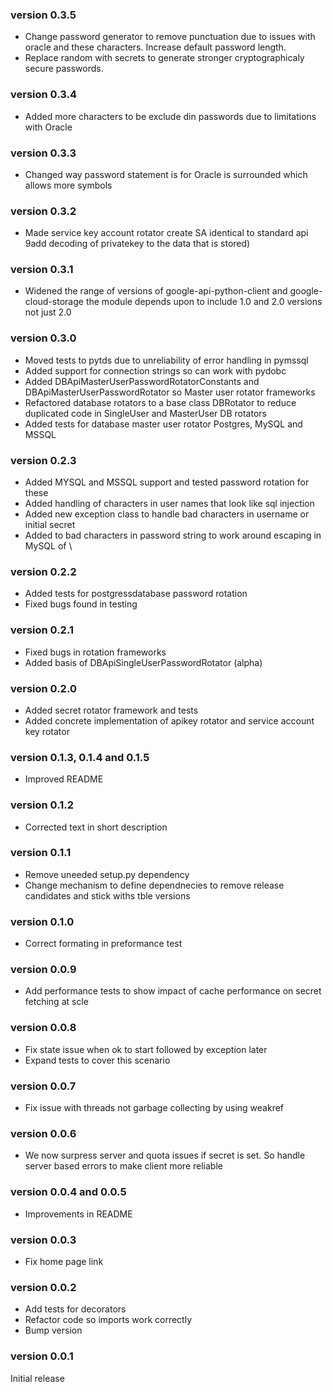 ### version 0.3.5
* Change password generator to remove punctuation due to issues with oracle and these characters. Increase default password length.
* Replace random with secrets to generate stronger cryptographicaly secure passwords.
### version 0.3.4
* Added more characters to be exclude din passwords due to limitations with Oracle
### version 0.3.3
* Changed way password statement is for Oracle is surrounded which allows more symbols
### version 0.3.2
* Made service key account rotator create SA identical to standard api 9add decoding of privatekey to the data that is stored)
### version 0.3.1
* Widened the range of versions of google-api-python-client and google-cloud-storage the module depends upon to include 1.0 and 2.0 versions not just 2.0
### version 0.3.0
* Moved tests to pytds due to unreliability of error handling in pymssql
* Added support for connection strings so can work with pydobc
* Added DBApiMasterUserPasswordRotatorConstants and DBApiMasterUserPasswordRotator so Master user rotator frameworks
* Refactored database rotators to a base class DBRotator to reduce duplicated code in SingleUser and MasterUser DB rotators
* Added tests for database master user rotator Postgres, MySQL and MSSQL
### version 0.2.3
* Added MYSQL and MSSQL support and tested password rotation for these 
* Added handling of characters in user names that look like sql injection
* Added new exception class to handle bad characters in username or initial secret
* Added to bad characters in password string to work around escaping in MySQL of \
### version 0.2.2
* Added tests for postgressdatabase password rotation
* Fixed bugs found in testing
### version 0.2.1
* Fixed bugs in rotation frameworks
* Added basis of DBApiSingleUserPasswordRotator (alpha)
### version 0.2.0
* Added secret rotator framework and tests
* Added concrete implementation of apikey rotator and service account key rotator
### version 0.1.3, 0.1.4 and 0.1.5
* Improved README
### version 0.1.2
* Corrected text in short description
### version 0.1.1
* Remove uneeded setup.py dependency
* Change mechanism to define dependnecies to remove release candidates and stick withs tble versions
### version 0.1.0
* Correct formating in preformance test
### version 0.0.9
* Add performance tests to show impact of cache performance on secret fetching at scle
### version 0.0.8
* Fix state issue when ok to start followed by exception later
* Expand tests to cover this scenario
### version 0.0.7
* Fix issue with threads not garbage collecting by using weakref
### version 0.0.6
* We now surpress server and quota issues if secret is set. So handle server based errors to make client more reliable
### version 0.0.4 and 0.0.5
* Improvements in README
### version 0.0.3
* Fix home page link
### version 0.0.2
* Add tests for decorators
* Refactor code so imports work correctly
* Bump version
### version 0.0.1
Initial release